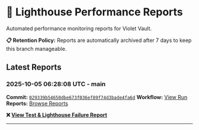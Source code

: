 # 🔦 Lighthouse Performance Reports

Automated performance monitoring reports for Violet Vault.

**📋 Retention Policy:** Reports are automatically archived after 7 days to keep this branch manageable.

## Latest Reports

### 2025-10-05 06:28:08 UTC - main

**Commit:** [`029339b54650dbe673f036ef89f74d3bade4fa6d`](https://github.com/thef4tdaddy/violet-vault/commit/029339b54650dbe673f036ef89f74d3bade4fa6d)
**Workflow:** [View Run](https://github.com/thef4tdaddy/violet-vault/actions/runs/18255054310)
**Reports:** [Browse Reports](https://github.com/thef4tdaddy/violet-vault/tree/lighthouse-reports/reports/main/2025-10-05_06-28-06)

**❌ [View Test & Lighthouse Failure Report](./reports/main/2025-10-05_06-28-06/test-and-lighthouse-failures.md)**


---

